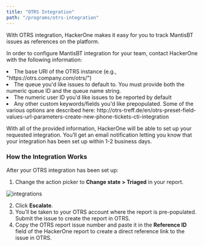 ```yaml
---
title: "OTRS Integration"
path: "/programs/otrs-integration"
---
```


With OTRS integration, HackerOne makes it easy for you to track MantisBT issues as references on the platform.

In order to configure MantisBT integration for your team, contact HackerOne with the following information:   

<li> The base URI of the OTRS instance (e.g., "https://otrs.company.com/otrs/")
<li> The queue you'd like issues to default to. You must provide both the numeric queue ID and the queue name string.
<li> The numeric user ID you'd like issues to be reported by default
<li> Any other custom keywords/fields you'd like prepopulated. Some of the various options are described here: http://otrs-treff.de/en/otrs-preset-field-values-url-parameters-create-new-phone-tickets-cti-integration

With all of the provided information, HackerOne will be able to set up your requested integration. You’ll get an email notification letting you know that your integration has been set up within 1-2 business days.

### How the Integration Works
After your OTRS integration has been set up:
1. Change the action picker to **Change state > Triaged** in your report. 

![integrations](https://github.com/Hacker0x01/docs.hackerone.com/blob/master/docs/programs/images/integrations.png?raw=true)

2. Click **Escalate**.
3. You’ll be taken to your OTRS account where the report is pre-populated. Submit the issue to create the report in OTRS.
4. Copy the OTRS report issue number and paste it in the **Reference ID** field of the HackerOne report to create a direct reference link to the issue in OTRS.  
